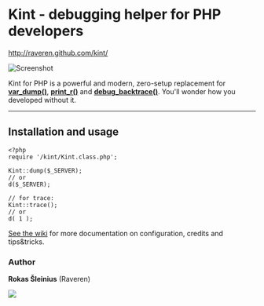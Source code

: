 # Kint - debugging helper for PHP developers

http://raveren.github.com/kint/

![Screenshot](http://raveren.github.com/kint/img/preview.png)

Kint for PHP is a powerful and modern, zero-setup replacement for **[var_dump()](http://php.net/manual/en/function.var-dump.php)**, **[print_r()](http://php.net/manual/en/function.print-r.php)** and **[debug_backtrace()](http://php.net/manual/en/function.debug-backtrace.php)**. You'll wonder how you developed without it.


----


## Installation and usage

    <?php
    require '/kint/Kint.class.php';

    Kint::dump($_SERVER);
    // or
    d($_SERVER);
    
    // for trace:
    Kint::trace();
    // or
    d( 1 );



[See the wiki](https://github.com/raveren/kint/wiki) for more documentation on configuration, credits and tips&tricks.

### Author

**Rokas Šleinius** (Raveren)

![](http://img199.yfrog.com/img199/4323/imageda.png)

